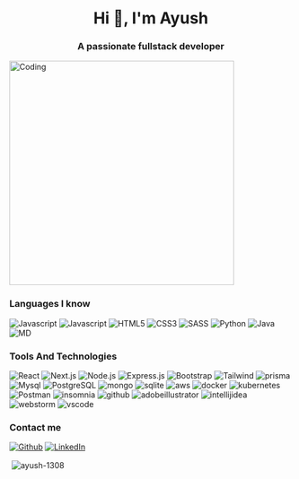 <h1 align="center">Hi 👋, I'm Ayush</h1>
<h3 align="center">A passionate fullstack developer</h3>
<img align="center" padding="20px" alt="Coding" width="400" src="https://miro.medium.com/v2/resize:fit:679/1*zVnWJtyGOX_kUIDm6ccCfQ.gif">

<h3>Languages I know</h3>
<p>
  <img alt="Javascript" src="https://img.shields.io/badge/JavaScript-F7DF1E?style=for-the-badge&logo=javascript&logoColor=black" />

  <img alt="Javascript" src="https://img.shields.io/badge/TypeScript-007ACC?style=for-the-badge&logo=typescript&logoColor=white" />

  <img alt="HTML5" src="https://img.shields.io/badge/HTML5-E34F26?style=for-the-badge&logo=html5&logoColor=white" />

  <img alt="CSS3" src="https://img.shields.io/badge/CSS3-1572B6?style=for-the-badge&logo=css3&logoColor=white" />

  <img alt="SASS" src="https://img.shields.io/badge/Sass-CC6699?style=for-the-badge&logo=sass&logoColor=white" />

  <img alt="Python" src="https://img.shields.io/badge/Python-14354C?style=for-the-badge&logo=python&logoColor=white" />

  <img alt="Java" src="https://res.cloudinary.com/practicaldev/image/fetch/s--KR6jSVNe--/c_limit%2Cf_auto%2Cfl_progressive%2Cq_auto%2Cw_880/https://img.shields.io/badge/Java-ED8B00%3Fstyle%3Dfor-the-badge%26logo%3Djava%26logoColor%3Dwhite" />

  <img alt="MD" src="https://img.shields.io/badge/Markdown-000000?style=for-the-badge&logo=markdown&logoColor=white" />
</p>

<h3>Tools And Technologies</h3>

<p>
  <img alt="React" src="https://img.shields.io/badge/React-20232A?style=for-the-badge&logo=react&logoColor=61DAFB" />

  <img alt="Next.js" src="https://img.shields.io/badge/Next JS-eeeeee?style=for-the-badge&logo=Next.js&logoColor=000000" />

  <img alt="Node.js" src="https://img.shields.io/badge/Node.js-43853D?style=for-the-badge&logo=node.js&logoColor=white" />

  <img alt="Express.js" src="https://img.shields.io/badge/Express.js-404D59?style=for-the-badge" />

  <img alt="Bootstrap" src="https://img.shields.io/badge/Bootstrap-563D7C?style=for-the-badge&logo=bootstrap&logoColor=white" />

  <img alt="Tailwind" src="https://img.shields.io/badge/Tailwind_CSS-38B2AC?style=for-the-badge&logo=tailwind-css&logoColor=white" />

  <img alt="prisma" src="https://img.shields.io/badge/Prisma-2D3748?style=for-the-badge&logo=prisma&logoColor=white" />

  <img alt="Mysql" src="https://img.shields.io/badge/MySQL-00000F?style=for-the-badge&logo=mysql&logoColor=white" />

  <img alt="PostgreSQL" src="https://img.shields.io/badge/PostgreSQL-316192?style=for-the-badge&logo=postgresql&logoColor=white" />

  <img alt="mongo" src="https://img.shields.io/badge/MongoDB-4EA94B?style=for-the-badge&logo=mongodb&logoColor=white" />

  <img alt="sqlite" src="https://img.shields.io/badge/SQLite-07405E?style=for-the-badge&logo=sqlite&logoColor=white" />

  <img alt="aws" src="https://img.shields.io/badge/Amazon_AWS-232F3E?style=for-the-badge&logo=amazon-aws&logoColor=white" />

  <img alt="docker" src="https://img.shields.io/badge/Docker-2496ED?style=for-the-badge&logo=docker&logoColor=white" />

  <img alt="kubernetes" src="https://img.shields.io/badge/Kubernetes-326CE5?style=for-the-badge&logo=kubernetes&logoColor=white" />

  <img alt="Postman" src="https://img.shields.io/badge/Postman-FF6C37?style=for-the-badge&logo=postman&logoColor=white" />

  <img alt="insomnia" src="https://img.shields.io/badge/Insomnia-4000BF?style=for-the-badge&logo=insomnia&logoColor=white" />

  <img alt="github" src="https://img.shields.io/badge/Github-181717?style=for-the-badge&logo=github&logoColor=white" />

  <img alt="adobeillustrator" src="https://img.shields.io/badge/Illustrator-FF9A00?style=for-the-badge&logo=adobeillustrator&logoColor=white" />

  <img alt="intellijidea" src="https://img.shields.io/badge/IntelliJ IDEA-000000?style=for-the-badge&logo=intellijidea&logoColor=white" />

  <img alt="webstorm" src="https://img.shields.io/badge/WebStorm-000000?style=for-the-badge&logo=webstorm&logoColor=white" />

  <img alt="vscode" src="https://img.shields.io/badge/VS Code-007ACC?style=for-the-badge&logo=visualstudiocode&logoColor=white" />
</p>

<h3>Contact me</h3>
<p><a href="https://github.com/ayush-1308/" target="_blank"><img alt="Github" src="https://img.shields.io/badge/GitHub-%2312100E.svg?&style=for-the-badge&logo=Github&logoColor=white" /></a>  <a href="https://www.linkedin.com/in/ayush-singh-590a80254/" target="_blank"><img alt="LinkedIn" src="https://img.shields.io/badge/linkedin-%230077B5.svg?&style=for-the-badge&logo=linkedin&logoColor=white" /></a> 

<p>&nbsp;<img align="center" src="https://github-readme-stats.vercel.app/api?username=ayush-1308&show_icons=true" alt="ayush-1308" /></p>
<!---
ayush-1308/ayush-1308 is a ✨ special ✨ repository because its `README.md` (this file) appears on your GitHub profile.
You can click the Preview link to take a look at your changes.
--->
